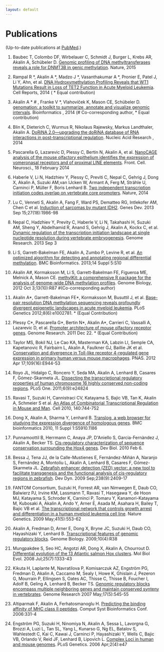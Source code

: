 ```yaml
---
layout: default
---
```


# Publications

(Up-to-date publications at [PubMed](http://www.ncbi.nlm.nih.gov/pubmed/?term=Akalin%2C+Altuna%5BFull+Author+Name%5D++OR+Alkalin%2C+Altuna%5BFull+Author+Name%5D).)

1. Baubec T, Colombo DF, Wirbelauer C, Schmidt J, Burger L, Krebs AR, <span class="highlight-contributor">Akalin A</span>, Schübeler D. [Genomic profiling of DNA methyltransferases reveals a role for DNMT3B in genic methylation](http://www.ncbi.nlm.nih.gov/pubmed/25607372). <span class="journal-name">Nature</span>, 2015  

1. Rampal R *, <span class="highlight-contributor">Akalin A</span> *, Madzo J *, Vasanthakumar A *, Pronier E, Patel J, Li Y, Ahn, et al. [DNA Hydroxymethylation Profiling Reveals that WT1 Mutations Result in Loss of TET2 Function in Acute Myeloid Leukemia](http://www.ncbi.nlm.nih.gov/pubmed/25482556). <span class="journal-name">Cell Reports</span>, 2014  ( * Equal contribution)

1. <span class="highlight-contributor">Akalin A</span> * # , <span class="highlight-contributor">Franke V</span> *, Vlahoviček K, Mason CE, Schübeler D. [genomation: a toolkit to summarize, annotate and visualize genomic intervals](http://www.ncbi.nlm.nih.gov/pubmed/25417204). <span class="journal-name">Bioinformatics  </span>, 2014 (# Co-corresponding author, * Equal contribution)

1. Blin K, Dieterich C, <span class="highlight-contributor">Wurmus R</span>, Nikolaus Rajewsky, Markus Landthaler, <span class="highlight-contributor">Akalin A</span>. [DoRiNA 2.0—upgrading the doRiNA database of RNA interactions in post-transcriptional regulation](http://www.ncbi.nlm.nih.gov/pubmed/25416797). <span class="journal-name"> Nucleic Acid Research </span>, 2014

1. Pascarella G, Lazarevic D, Plessy C, Bertin N, <span class="highlight-contributor">Akalin A</span>, et al.
   [NanoCAGE analysis of the mouse olfactory epithelium identifies the expression of vomeronasal receptors and of proximal LINE elements](http://journal.frontiersin.org/Journal/10.3389/fncel.2014.00041/abstract).
   <span class="journal-name">Front. Cell. Neurosci.</span>, 18 February 2014

2. Haberle V, Li N, Hadzhiev Y, Plessy C, Previti C, Nepal C, Gehrig J, Dong X, <span class="highlight-contributor">Akalin A</span>, Suzuki AM,van IJcken W, Armant A, Ferg M, Strähle U, Carninci P, Müller F, Boris Lenhard B.
   [Two independent transcription initiation codes overlap on vertebrate core promoters](http://www.nature.com/nature/journal/vaop/ncurrent/full/nature12974.html).
   <span class="journal-name">Nature</span>, 2014

3. Lu C, Venneti S, <span class="highlight-contributor">Akalin A</span>, Fang F, Ward PS, Dematteo RG, Intlekofer AM, Chen C et al.
   [Induction of sarcomas by mutant IDH2](http://genesdev.cshlp.org/content/27/18/1986?top=1).
   <span class="journal-name">Genes Dev</span>. 2013 Sep 15;27(18):1986-98

4. Nepal C, Hadzhiev Y, Previty C, Haberle V, Li N, Takahashi H, Suzuki AM, Sheng Y, Abdelhamid R, Anand S, Gehrig J, <span class="highlight-contributor">Akalin A</span>, Kockx C, et al.
   [Dynamic regulation of the transcription initiation landscape at single nucleotide resolution during vertebrate embryogenesis](http://genome.cshlp.org/content/23/11/1938.abstract).
   <span class="journal-name">Genome Research</span>. 2013 Sep 3

5. Li S, Garrett-Bakelman FE, <span class="highlight-contributor">Akalin A</span>, Zumbo P, Levine R, et al.
   [An optimized algorithm for detecting and annotating regional differential methylation](http://www.biomedcentral.com/1471-2105/14/S5/S10).
   <span class="journal-name">BMC Bioinformatics</span>. 2013;14 Suppl 5:S10
 
6. <span class="highlight-contributor">Akalin A</span>\#, Kormaksson M, Li S, Garrett-Bakelman FE, Figueroa ME, Melnick A, Mason CE.
   [methylKit: a comprehensive R package for the analysis of genome-wide DNA methylation profiles](http://genomebiology.com/content/13/10/R87).
   <span class="journal-name">Genome Biology</span>, 2012 Oct 3;13(10):R87 #(Co-corresponding author)

7. <span class="highlight-contributor">Akalin A</span>\*, Garrett-Bakelman FE\*, Kormaksson M, Busuttil J, et al.
   [Base-pair resolution DNA methylation sequencing reveals profoundly divergent epigenetic landscapes in acute myeloid leukemia](http://www.plosgenetics.org/article/info%3Adoi%2F10.1371%2Fjournal.pgen.1002781).
   <span class="journal-name">PLoS Genetics</span> 2012;8(6):e1002781. * (Equal Contribution)

8. Plessy C\*, Pascarella G\*, Bertin N\*, <span class="highlight-contributor">Akalin A\*</span>, Carrieri C, Vassalli A, Lazarevic D, et al.
   [Promoter architecture of mouse olfactory receptor genes](http://genome.cshlp.org/content/22/3/486.full).
    <span class="journal-name">Genome Research</span>. 2011 Dec 22. * (Equal Contribution)

9. Taylor MS, Bokil NJ, Le Cao KA, Masterman KA, Labzin LI, Semple CA, Kapetanovic R, Fairbairn L, <span class="highlight-contributor">Akalin A</span>, Faulkner GJ, Baillie JK et al.
   [Conservation and divergence in Toll-like receptor 4-regulated gene expression in primary human versus mouse macrophages](http://www.pnas.org/content/early/2012/03/23/1110156109).
    <span class="journal-name">PNAS</span>. 2012 Apr 17;109(16):E944-53

10. Royo JL, Hidalgo C, Roncero Y, Seda MA, <span class="highlight-contributor">Akalin A</span>, Lenhard B, Casares F, Gómez-Skarmeta JL.
    [Dissecting the transcriptional regulatory properties of human chromosome 16 highly conserved non-coding regions](http://www.plosone.org/article/info%3Adoi%2F10.1371%2Fjournal.pone.0024824).
    <span class="journal-name">PLoS One</span>. 2011;6(9):e24824

11. Ravasi T, Suzuki H, Cannistraci CV, Katayama S, Bajic VB, Tan K, <span class="highlight-contributor">Akalin A</span>, Schmeier S et al.
    [An Atlas of Combinatorial Transcriptional Regulation in Mouse and Man](http://www.cell.com/abstract/S0092-8674%2810%2900079-6).
    <span class="journal-name"> Cell </span>2010, 140:744-752

12. Dong X,<span class="highlight-contributor"> Akalin A</span>, Sharma Y, Lenhard B.
    [Translog, a web browser for studying the expression divergence of homologous genes](http://www.biomedcentral.com/1471-2105/11/S1/S59/).
    <span class="journal-name">BMC bioinformatics</span> 2010, 11 Suppl 1:S5910.1186

13. Punnamoottil B, Herrmann C, Anaya JP, D'Aniello S, Garcia-Fernàndez J, <span class="highlight-contributor">Akalin A</span>, Becker TS.
    [Cis-regulatory characterization of sequence conservation surrounding the Hox4 genes](http://www.sciencedirect.com/science/article/pii/S0012160610000655).
    <span class="journal-name">Dev Biol</span>. 2010 Feb 6.

14. Bessa J, Tena JJ, de la Calle-Mustienes E, Fernández-Miñán A, Naranjo S, Fernández A, Montoliu L, <span class="highlight-contributor">Akalin A</span>, Lenhard B, Casares F, Gómez-Skarmeta JL.
    [Zebrafish enhancer detection (ZED) vector: a new tool to facilitate transgenesis and the functional analysis of cis-regulatory regions in zebrafish](http://onlinelibrary.wiley.com/doi/10.1002/dvdy.22051/abstract).
    <span class="journal-name">Dev Dyn</span>. 2009 Sep;238(9):2409-17

15. FANTOM Consortium, Suzuki H, Forrest AR, van Nimwegen E, Daub CO, Balwierz PJ, Irvine KM, Lassmann T, Ravasi T, Hasegawa Y, de Hoon MJ, Katayama S, Schroder K, Carninci P, Tomaru Y, Kanamori-Katayama M, Kubosaki A, <span class="highlight-contributor">Akalin A</span>, Ando Y, Arner E, Asada M, Asahara H, Bailey T, Bajic VB et al.
    [The transcriptional network that controls growth arrest and differentiation in a human myeloid leukemia cell line](http://www.nature.com/ng/journal/v41/n5/abs/ng.375.html).
    <span class="journal-name">Nature Genetics</span>. 2009 May;41(5):553-62

16. <span class="highlight-contributor">Akalin A</span>, Fredman D, Arner E, Dong X, Bryne JC, Suzuki H, Daub CO, Hayashizaki Y, Lenhard B.
    [Transcriptional features of genomic regulatory blocks](http://genomebiology.com/content/10/4/r38).
    <span class="journal-name">Genome Biology.</span> 2009;10(4):R38

17. Mungpakdee S, Seo HC, Angotzi AR, Dong X, <span class="highlight-contributor">Akalin A</span>, Chourrout D.
    [Differential evolution of the 13 Atlantic salmon Hox clusters](http://mbe.oxfordjournals.org/content/25/7/1333.long).
    <span class="journal-name">Mol Biol Evol</span>. 2008 Jul;25(7):1333-43

18. Kikuta H, Laplante M, Navratilova P, Komisarczuk AZ, Engström PG, Fredman D, <span class="highlight-contributor">Akalin A</span>, Caccamo M, Sealy I, Howe K, Ghislain J, Pezeron G, Mourrain P, Ellingsen S, Oates AC, Thisse C, Thisse B, Foucher I, Adolf B, Geling A, Lenhard B, Becker TS.
    [Genomic regulatory blocks encompass multiple neighboring genes and maintain conserved synteny in vertebrates](http://genome.cshlp.org/cgi/pmidlookup?view=long&amp;pmid=17387144).
    <span class="journal-name">Genome Research</span> 2007 May;17(5):545-55

19. Altiparmak F, <span class="highlight-contributor">Akalin A</span>, Ferhatosmanoglu H.
    [Predicting the binding affinity of MHC class II peptides](http://www.ncbi.nlm.nih.gov/pubmed/17369651).
    <span class="journal-name">Comput Syst Bioinformatics Conf</span>. 2006:331-4

20. Engström PG, Suzuki H, Ninomiya N, <span class="highlight-contributor">Akalin A</span>, Sessa L, Lavorgna G, Brozzi A, Luzi L, Tan SL, Yang L, Kunarso G, Ng EL, Batalov S, Wahlestedt C, Kai C, Kawai J, Carninci P, Hayashizaki Y, Wells C, Bajic VB, Orlando V, Reid JF, Lenhard B, Lipovich L.
    [Complex Loci in human and mouse genomes](http://www.plosgenetics.org/article/info%3Adoi%2F10.1371%2Fjournal.pgen.0020047).
    <span class="journal-name">PLoS Genetics</span>. 2006 Apr;2(4):e47

